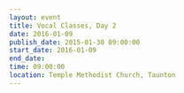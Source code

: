 ```yaml
---
layout: event
title: Vocal Classes, Day 2
date: 2016-01-09
publish_date: 2015-01-30 09:00:00
start_date: 2016-01-09
end_date: 
time: 09:00:00
location: Temple Methodist Church, Taunton
---
```


